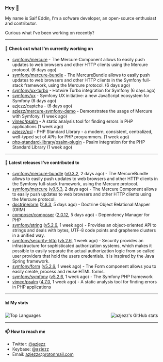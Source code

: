 ### Hey 👋

My name is Saif Eddin, I'm a sofware developer, an open-source enthusiast and contributor.

Curious what I've been working on recently?

---

#### 👷 Check out what I'm currently working on

- [symfony/mercure](https://github.com/symfony/mercure) - The Mercure Component allows to easily push updates to web browsers and other HTTP clients using the Mercure protocol. (6 days ago)
- [symfony/mercure-bundle](https://github.com/symfony/mercure-bundle) - The MercureBundle allows to easily push updates to web browsers and other HTTP clients in the Symfony full-stack framework, using the Mercure protocol. (6 days ago)
- [symfony/ux-turbo](https://github.com/symfony/ux-turbo) - Hotwire Turbo integration for Symfony (6 days ago)
- [symfony/ux](https://github.com/symfony/ux) - Symfony UX initiative: a new JavaScript ecosystem for Symfony (6 days ago)
- [azjezz/captcha](https://github.com/azjezz/captcha) -  (6 days ago)
- [azjezz/mercure-symfony-demo](https://github.com/azjezz/mercure-symfony-demo) - Demonstrates the usage of Mercure with Symfony. (1 week ago)
- [vimeo/psalm](https://github.com/vimeo/psalm) - A static analysis tool for finding errors in PHP applications (1 week ago)
- [azjezz/psl](https://github.com/azjezz/psl) - PHP Standard Library - a modern, consistent, centralized, well-typed set of APIs for PHP programmers. (1 week ago)
- [php-standard-library/psalm-plugin](https://github.com/php-standard-library/psalm-plugin) - Psalm integration for the PHP Standard Library (1 week ago)

---

#### 🔭 Latest releases I've contributed to

- [symfony/mercure-bundle](https://github.com/symfony/mercure-bundle) ([v0.3.2](https://github.com/symfony/mercure-bundle/releases/tag/v0.3.2), 2 days ago) - The MercureBundle allows to easily push updates to web browsers and other HTTP clients in the Symfony full-stack framework, using the Mercure protocol.
- [symfony/mercure](https://github.com/symfony/mercure) ([v0.5.3](https://github.com/symfony/mercure/releases/tag/v0.5.3), 2 days ago) - The Mercure Component allows to easily push updates to web browsers and other HTTP clients using the Mercure protocol.
- [doctrine/orm](https://github.com/doctrine/orm) ([2.8.3](https://github.com/doctrine/orm/releases/tag/2.8.3), 5 days ago) - Doctrine Object Relational Mapper (ORM)
- [composer/composer](https://github.com/composer/composer) ([2.0.12](https://github.com/composer/composer/releases/tag/2.0.12), 5 days ago) - Dependency Manager for PHP
- [symfony/string](https://github.com/symfony/string) ([v5.2.6](https://github.com/symfony/string/releases/tag/v5.2.6), 1 week ago) - Provides an object-oriented API to strings and deals with bytes, UTF-8 code points and grapheme clusters in a unified way.
- [symfony/security-http](https://github.com/symfony/security-http) ([v5.2.6](https://github.com/symfony/security-http/releases/tag/v5.2.6), 1 week ago) - Security provides an infrastructure for sophisticated authorization systems, which makes it possible to easily separate the actual authorization logic from so called user providers that hold the users credentials. It is inspired by the Java Spring framework.
- [symfony/form](https://github.com/symfony/form) ([v5.2.6](https://github.com/symfony/form/releases/tag/v5.2.6), 1 week ago) - The Form component allows you to easily create, process and reuse HTML forms.
- [symfony/symfony](https://github.com/symfony/symfony) ([v5.2.6](https://github.com/symfony/symfony/releases/tag/v5.2.6), 1 week ago) - The Symfony PHP framework
- [vimeo/psalm](https://github.com/vimeo/psalm) ([4.7.0](https://github.com/vimeo/psalm/releases/tag/4.7.0), 1 week ago) - A static analysis tool for finding errors in PHP applications

---

#### 📊 My stats

<img align="right" alt="azjezz's GitHub stats" src="https://github-readme-stats.vercel.app/api?username=azjezz&count_private=1&show_icons=true&" />

![Top Languages](https://github-readme-stats.vercel.app/api/top-langs/?username=azjezz)

---

#### 📫 How to reach me

- Twitter: [@azjezz](https://twitter.com/azjezz)
- Keybase: [@azjezz](https://keybase.io/azjezz)
- Email: [azjezz@protonmail.com](mailto://azjezz@protonmail.com)
